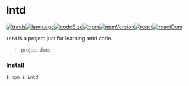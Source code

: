 # Intd

[![travis](http://img.shields.io/travis/com/man-fish/intd)](https://travis-ci.com/man-fish)[![language](http://img.shields.io/github/languages/top/man-fish/intd)](https://github.com/man-fish/intd)[![codeSize](http://img.shields.io/github/languages/code-size/man-fish/intd)](https://github.com/man-fish/intd)[![npm](http://img.shields.io/npm/l/intd)](https://www.npmjs.com/package/intd)[![npmVersion](http://img.shields.io/npm/v/intd)](https://www.npmjs.com/package/intd)[![react](http://img.shields.io/npm/dependency-version/intd/dev/react)](https://www.npmjs.com/package/intd)[![reactDom](http://img.shields.io/npm/dependency-version/intd/dev/react-dom)](https://www.npmjs.com/package/intd)

`Intd` is a project just for learning antd code.

> project doc:

### Install

```bash
$ npm i intd
```
